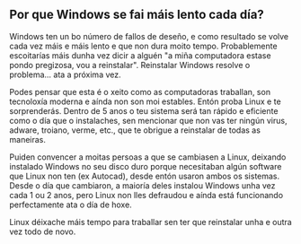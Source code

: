 

<div id="corps">

<h2>Por que Windows se fai máis lento cada día?</h2>

Windows ten un bo número de fallos de deseño, e como resultado se volve cada vez máis e máis lento e que non dura moito tempo. Probablemente escoitarías máis dunha vez dicir a alguén "a miña computadora estase pondo pregizosa, vou a reinstalar". Reinstalar Windows resolve o problema... ata a próxima vez.

Podes pensar que esta é o xeito como as computadoras traballan, son tecnoloxía moderna e aínda non son moi estables. Entón proba Linux e te sorprenderás. Dentro de 5 anos o teu sistema será tan rápido e eficiente como o día que o instalaches, sen mencionar que non vas ter ningún virus, adware, troiano, verme, etc., que te obrigue a reinstalar de todas as maneiras.

Puiden convencer a moitas persoas a que se cambiasen a Linux, deixando instalado Windows no seu disco duro porque necesitaban algún software que Linux non ten (ex Autocad), desde entón usaron ambos os sistemas. Desde o día que cambiaron, a maioría deles instalou Windows unha vez cada 1 ou 2 anos, pero Linux non lles defraudou e aínda está funcionando perfectamente ata o día de hoxe.

Linux déixache máis tempo para traballar sen ter que reinstalar unha e outra vez todo de novo.



</div>


